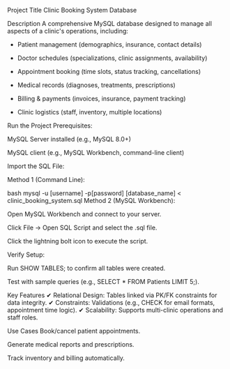Project Title
Clinic Booking System Database

Description
A comprehensive MySQL database designed to manage all aspects of a clinic's operations, including:

  - Patient management (demographics, insurance, contact details)

  - Doctor schedules (specializations, clinic assignments, availability)

  - Appointment booking (time slots, status tracking, cancellations)

  - Medical records (diagnoses, treatments, prescriptions)
  
  - Billing & payments (invoices, insurance, payment tracking)
  
  - Clinic logistics (staff, inventory, multiple locations)

Run the Project
Prerequisites:

MySQL Server installed (e.g., MySQL 8.0+)

MySQL client (e.g., MySQL Workbench, command-line client)

Import the SQL File:

Method 1 (Command Line):

bash
mysql -u [username] -p[password] [database_name] < clinic_booking_system.sql
Method 2 (MySQL Workbench):

Open MySQL Workbench and connect to your server.

Click File → Open SQL Script and select the .sql file.

Click the lightning bolt icon to execute the script.

Verify Setup:

Run SHOW TABLES; to confirm all tables were created.

Test with sample queries (e.g., SELECT * FROM Patients LIMIT 5;).

Key Features
✔ Relational Design: Tables linked via PK/FK constraints for data integrity.
✔ Constraints: Validations (e.g., CHECK for email formats, appointment time logic).
✔ Scalability: Supports multi-clinic operations and staff roles.

Use Cases
Book/cancel patient appointments.

Generate medical reports and prescriptions.

Track inventory and billing automatically.
